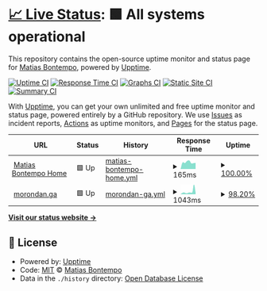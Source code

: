 # [📈 Live Status](https://matiasbontempo.github.io/upptime): <!--live status--> **🟩 All systems operational**

This repository contains the open-source uptime monitor and status page for [Matias Bontempo](https://matiasbontempo.github.io/upptime), powered by [Upptime](https://github.com/upptime/upptime).

[![Uptime CI](https://github.com/matiasbontempo/upptime/workflows/Uptime%20CI/badge.svg)](https://github.com/matiasbontempo/upptime/actions?query=workflow%3A%22Uptime+CI%22)
[![Response Time CI](https://github.com/matiasbontempo/upptime/workflows/Response%20Time%20CI/badge.svg)](https://github.com/matiasbontempo/upptime/actions?query=workflow%3A%22Response+Time+CI%22)
[![Graphs CI](https://github.com/matiasbontempo/upptime/workflows/Graphs%20CI/badge.svg)](https://github.com/matiasbontempo/upptime/actions?query=workflow%3A%22Graphs+CI%22)
[![Static Site CI](https://github.com/matiasbontempo/upptime/workflows/Static%20Site%20CI/badge.svg)](https://github.com/matiasbontempo/upptime/actions?query=workflow%3A%22Static+Site+CI%22)
[![Summary CI](https://github.com/matiasbontempo/upptime/workflows/Summary%20CI/badge.svg)](https://github.com/matiasbontempo/upptime/actions?query=workflow%3A%22Summary+CI%22)

With [Upptime](https://upptime.js.org), you can get your own unlimited and free uptime monitor and status page, powered entirely by a GitHub repository. We use [Issues](https://github.com/matiasbontempo/upptime/issues) as incident reports, [Actions](https://github.com/matiasbontempo/upptime/actions) as uptime monitors, and [Pages](https://matiasbontempo.github.io/upptime) for the status page.

<!--start: status pages-->
<!-- This summary is generated by Upptime (https://github.com/upptime/upptime) -->
<!-- Do not edit this manually, your changes will be overwritten -->
<!-- prettier-ignore -->
| URL | Status | History | Response Time | Uptime |
| --- | ------ | ------- | ------------- | ------ |
| <img alt="" src="https://favicons.githubusercontent.com/matiasbontempo.com" height="13"> [Matias Bontempo Home](https://matiasbontempo.com) | 🟩 Up | [matias-bontempo-home.yml](https://github.com/matiasbontempo/upptime/commits/HEAD/history/matias-bontempo-home.yml) | <details><summary><img alt="Response time graph" src="./graphs/matias-bontempo-home/response-time-week.png" height="20"> 165ms</summary><br><a href="https://matiasbontempo.github.io/upptime/history/matias-bontempo-home"><img alt="Response time 160" src="https://img.shields.io/endpoint?url=https%3A%2F%2Fraw.githubusercontent.com%2Fmatiasbontempo%2Fupptime%2FHEAD%2Fapi%2Fmatias-bontempo-home%2Fresponse-time.json"></a><br><a href="https://matiasbontempo.github.io/upptime/history/matias-bontempo-home"><img alt="24-hour response time 151" src="https://img.shields.io/endpoint?url=https%3A%2F%2Fraw.githubusercontent.com%2Fmatiasbontempo%2Fupptime%2FHEAD%2Fapi%2Fmatias-bontempo-home%2Fresponse-time-day.json"></a><br><a href="https://matiasbontempo.github.io/upptime/history/matias-bontempo-home"><img alt="7-day response time 165" src="https://img.shields.io/endpoint?url=https%3A%2F%2Fraw.githubusercontent.com%2Fmatiasbontempo%2Fupptime%2FHEAD%2Fapi%2Fmatias-bontempo-home%2Fresponse-time-week.json"></a><br><a href="https://matiasbontempo.github.io/upptime/history/matias-bontempo-home"><img alt="30-day response time 162" src="https://img.shields.io/endpoint?url=https%3A%2F%2Fraw.githubusercontent.com%2Fmatiasbontempo%2Fupptime%2FHEAD%2Fapi%2Fmatias-bontempo-home%2Fresponse-time-month.json"></a><br><a href="https://matiasbontempo.github.io/upptime/history/matias-bontempo-home"><img alt="1-year response time 160" src="https://img.shields.io/endpoint?url=https%3A%2F%2Fraw.githubusercontent.com%2Fmatiasbontempo%2Fupptime%2FHEAD%2Fapi%2Fmatias-bontempo-home%2Fresponse-time-year.json"></a></details> | <details><summary><a href="https://matiasbontempo.github.io/upptime/history/matias-bontempo-home">100.00%</a></summary><a href="https://matiasbontempo.github.io/upptime/history/matias-bontempo-home"><img alt="All-time uptime 100.00%" src="https://img.shields.io/endpoint?url=https%3A%2F%2Fraw.githubusercontent.com%2Fmatiasbontempo%2Fupptime%2FHEAD%2Fapi%2Fmatias-bontempo-home%2Fuptime.json"></a><br><a href="https://matiasbontempo.github.io/upptime/history/matias-bontempo-home"><img alt="24-hour uptime 100.00%" src="https://img.shields.io/endpoint?url=https%3A%2F%2Fraw.githubusercontent.com%2Fmatiasbontempo%2Fupptime%2FHEAD%2Fapi%2Fmatias-bontempo-home%2Fuptime-day.json"></a><br><a href="https://matiasbontempo.github.io/upptime/history/matias-bontempo-home"><img alt="7-day uptime 100.00%" src="https://img.shields.io/endpoint?url=https%3A%2F%2Fraw.githubusercontent.com%2Fmatiasbontempo%2Fupptime%2FHEAD%2Fapi%2Fmatias-bontempo-home%2Fuptime-week.json"></a><br><a href="https://matiasbontempo.github.io/upptime/history/matias-bontempo-home"><img alt="30-day uptime 100.00%" src="https://img.shields.io/endpoint?url=https%3A%2F%2Fraw.githubusercontent.com%2Fmatiasbontempo%2Fupptime%2FHEAD%2Fapi%2Fmatias-bontempo-home%2Fuptime-month.json"></a><br><a href="https://matiasbontempo.github.io/upptime/history/matias-bontempo-home"><img alt="1-year uptime 100.00%" src="https://img.shields.io/endpoint?url=https%3A%2F%2Fraw.githubusercontent.com%2Fmatiasbontempo%2Fupptime%2FHEAD%2Fapi%2Fmatias-bontempo-home%2Fuptime-year.json"></a></details>
| <img alt="" src="https://favicons.githubusercontent.com/status.morondan.ga" height="13"> [morondan.ga](https://status.morondan.ga) | 🟩 Up | [morondan-ga.yml](https://github.com/matiasbontempo/upptime/commits/HEAD/history/morondan-ga.yml) | <details><summary><img alt="Response time graph" src="./graphs/morondan-ga/response-time-week.png" height="20"> 1043ms</summary><br><a href="https://matiasbontempo.github.io/upptime/history/morondan-ga"><img alt="Response time 828" src="https://img.shields.io/endpoint?url=https%3A%2F%2Fraw.githubusercontent.com%2Fmatiasbontempo%2Fupptime%2FHEAD%2Fapi%2Fmorondan-ga%2Fresponse-time.json"></a><br><a href="https://matiasbontempo.github.io/upptime/history/morondan-ga"><img alt="24-hour response time 615" src="https://img.shields.io/endpoint?url=https%3A%2F%2Fraw.githubusercontent.com%2Fmatiasbontempo%2Fupptime%2FHEAD%2Fapi%2Fmorondan-ga%2Fresponse-time-day.json"></a><br><a href="https://matiasbontempo.github.io/upptime/history/morondan-ga"><img alt="7-day response time 1043" src="https://img.shields.io/endpoint?url=https%3A%2F%2Fraw.githubusercontent.com%2Fmatiasbontempo%2Fupptime%2FHEAD%2Fapi%2Fmorondan-ga%2Fresponse-time-week.json"></a><br><a href="https://matiasbontempo.github.io/upptime/history/morondan-ga"><img alt="30-day response time 778" src="https://img.shields.io/endpoint?url=https%3A%2F%2Fraw.githubusercontent.com%2Fmatiasbontempo%2Fupptime%2FHEAD%2Fapi%2Fmorondan-ga%2Fresponse-time-month.json"></a><br><a href="https://matiasbontempo.github.io/upptime/history/morondan-ga"><img alt="1-year response time 828" src="https://img.shields.io/endpoint?url=https%3A%2F%2Fraw.githubusercontent.com%2Fmatiasbontempo%2Fupptime%2FHEAD%2Fapi%2Fmorondan-ga%2Fresponse-time-year.json"></a></details> | <details><summary><a href="https://matiasbontempo.github.io/upptime/history/morondan-ga">98.20%</a></summary><a href="https://matiasbontempo.github.io/upptime/history/morondan-ga"><img alt="All-time uptime 97.08%" src="https://img.shields.io/endpoint?url=https%3A%2F%2Fraw.githubusercontent.com%2Fmatiasbontempo%2Fupptime%2FHEAD%2Fapi%2Fmorondan-ga%2Fuptime.json"></a><br><a href="https://matiasbontempo.github.io/upptime/history/morondan-ga"><img alt="24-hour uptime 100.00%" src="https://img.shields.io/endpoint?url=https%3A%2F%2Fraw.githubusercontent.com%2Fmatiasbontempo%2Fupptime%2FHEAD%2Fapi%2Fmorondan-ga%2Fuptime-day.json"></a><br><a href="https://matiasbontempo.github.io/upptime/history/morondan-ga"><img alt="7-day uptime 98.20%" src="https://img.shields.io/endpoint?url=https%3A%2F%2Fraw.githubusercontent.com%2Fmatiasbontempo%2Fupptime%2FHEAD%2Fapi%2Fmorondan-ga%2Fuptime-week.json"></a><br><a href="https://matiasbontempo.github.io/upptime/history/morondan-ga"><img alt="30-day uptime 99.36%" src="https://img.shields.io/endpoint?url=https%3A%2F%2Fraw.githubusercontent.com%2Fmatiasbontempo%2Fupptime%2FHEAD%2Fapi%2Fmorondan-ga%2Fuptime-month.json"></a><br><a href="https://matiasbontempo.github.io/upptime/history/morondan-ga"><img alt="1-year uptime 97.08%" src="https://img.shields.io/endpoint?url=https%3A%2F%2Fraw.githubusercontent.com%2Fmatiasbontempo%2Fupptime%2FHEAD%2Fapi%2Fmorondan-ga%2Fuptime-year.json"></a></details>

<!--end: status pages-->

[**Visit our status website →**](https://matiasbontempo.github.io/upptime)

## 📄 License

- Powered by: [Upptime](https://github.com/upptime/upptime)
- Code: [MIT](./LICENSE) © [Matias Bontempo](https://matiasbontempo.github.io/upptime)
- Data in the `./history` directory: [Open Database License](https://opendatacommons.org/licenses/odbl/1-0/)

